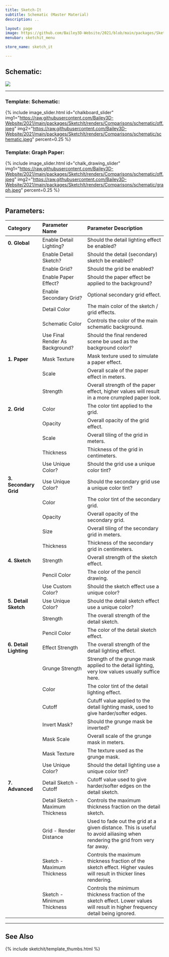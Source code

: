 ```yaml
---
title: Sketch-It
subtitle: Schematic (Master Material)
description: ..

layout: page
image: https://github.com/Bailey3D-Website/2021/blob/main/packages/SketchIt/banner.png?raw=true
menubar: sketchit_menu

store_name: sketch_it

---
```

## **Schematic:**

<img src="https://raw.githubusercontent.com/Bailey3D-Website/2021/main/packages/SketchIt/renders/Gifs/schematic.webp">

---

### **Template: Schematic:**
<section id="schematic"/>

{% include image_slider.html id="chalkboard_slider" img1="https://raw.githubusercontent.com/Bailey3D-Website/2021/main/packages/SketchIt/renders/Comparisons/schematic/off.jpeg" img2="https://raw.githubusercontent.com/Bailey3D-Website/2021/main/packages/SketchIt/renders/Comparisons/schematic/schematic.jpeg" percent=0.25 %}

### **Template: Graph Paper:**
<section id="graph_paper"/>

{% include image_slider.html id="chalk_drawing_slider" img1="https://raw.githubusercontent.com/Bailey3D-Website/2021/main/packages/SketchIt/renders/Comparisons/schematic/off.jpeg" img2="https://raw.githubusercontent.com/Bailey3D-Website/2021/main/packages/SketchIt/renders/Comparisons/schematic/graph.jpeg" percent=0.25 %}

---


## **Parameters:**

|<b>Category</b>|<b>Parameter Name</b>|<b>Parameter Description</b>|
|:---|:---|:---|
|<b>0. Global</b>|Enable Detail Lighting?|Should the detail lighting effect be enabled?|
||Enable Detail Sketch?|Should the detail (secondary) sketch be enabled?|
||Enable Grid?|Should the grid be enabled?|
||Enable Paper Effect?|Should the paper effect be applied to the background?|
||Enable Secondary Grid?|Optional secondary grid effect.|
||Detail Color|The main color of the sketch / grid effects.|
||Schematic Color|Controls the color of the main schematic background.|
||Use Final Render As Background?|Should the final rendered scene be used as the background color?|
|<b>1. Paper</b>|Mask Texture|Mask texture used to simulate a paper effect.|
||Scale|Overall scale of the paper effect in meters.|
||Strength|Overall strength of the paper effect, higher values will result in a more crumpled paper look.|
|<b>2. Grid</b>|Color|The color tint applied to the grid.|
||Opacity|Overall opacity of the grid effect.|
||Scale|Overall tiling of the grid in meters.|
||Thickness|Thickness of the grid in centimeters.|
||Use Unique Color?|Should the grid use a unique color tint?|
|<b>3. Secondary Grid</b>|Use Unique Color?|Should the secondary grid use a unique color tint?|
||Color|The color tint of the secondary grid.|
||Opacity|Overall opacity of the secondary grid.|
||Size|Overall tiling of the secondary grid in meters.|
||Thickness|Thickness of the secondary grid in centimeters.|
|<b>4. Sketch</b>|Strength|Overall strength of the sketch effect.|
||Pencil Color|The color of the pencil drawing.|
||Use Custom Color?|Should the sketch effect use a unique color?|
|<b>5. Detail Sketch</b>|Use Unique Color?|Should the detail sketch effect use a unique color?|
||Strength|The overall strength of the detail sketch.|
||Pencil Color|The color of the detail sketch effect.|
|<b>6. Detail Lighting</b>|Effect Strength|The overall strength of the detail lighting effect.|
||Grunge Strength|Strength of the grunge mask applied to the detail lighting, very low values usually suffice here.|
||Color|The color tint of the detail lighting effect.|
||Cutoff|Cutuff value applied to the detail lighting mask, used to give harder/softer edges.|
||Invert Mask?|Should the grunge mask be inverted?|
||Mask Scale|Overall scale of the grunge mask in meters.|
||Mask Texture|The texture used as the grunge mask.|
||Use Unique Color?|Should the detail lighting use a unique color tint?|
|<b>7. Advanced</b>|Detail Sketch - Cutoff|Cutoff value used to give harder/softer edges on the detail sketch.|
||Detail Sketch - Maximum Thickness|Controls the maximum thickness fraction on the detail sketch.|
||Grid - Render Distance|Used to fade out the grid at a given distance. This is useful to avoid ailiasing when rendering the grid from very far away.|
||Sketch - Maximum Thickness|Controls the maximum thickness fraction of the sketch effect. Higher vaules will result in thicker lines rendering.|
||Sketch - Minimum Thickness|Controls the minimum thickness fraction of the sketch effect. Lower values will result in higher frequency detail being ignored.|

---

<!--{% include carousel.html id="bit_depth_slider"
  img1="https://github.com/Bailey3D-Website/2021/blob/main/packages/SketchIt/renders/Schematic/Schematic_Trove.jpeg?raw=true"
  img2="https://github.com/Bailey3D-Website/2021/blob/main/packages/SketchIt/renders/Schematic/Graph_Rift.jpeg?raw=true"
  img3="https://github.com/Bailey3D-Website/2021/blob/main/packages/SketchIt/renders/Schematic/Graph_Vice.jpeg?raw=true"
  img4="https://github.com/Bailey3D-Website/2021/blob/main/packages/SketchIt/renders/Schematic/Schematic_Rift.jpeg?raw=true"
%}-->

## See Also

{% include sketchit/template_thumbs.html %}